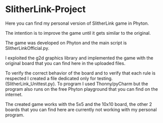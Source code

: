 # SlitherLink-Project
Here you can find my personal version of SlitherLink game in Phyton.

The intention is to improve the game until it gets similar to the original.

The game was developed on Phyton and the main script is SlitherLinkOfficial.py.

I exploited the g2d graphics library and implemented the game with the original board that you can find here in the uploaded files.

To verify the correct behavior of the board and to verify that each rule is respected I created a file dedicated only for testing. (SlitherLink_Unittest.py). To program I used Thonny/pyCharm but the program also runs on the free Phyton playground that you can find on the internet.

The created game works with the 5x5 and the 10x10 board, the other 2 boards that you can find here are currently not working with my personal program.
